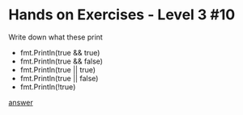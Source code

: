 # Hands on Exercises - Level 3 #10 

Write down what these print  

  * fmt.Println(true && true)
  * fmt.Println(true && false)
  * fmt.Println(true || true)
  * fmt.Println(true || false)
  * fmt.Println(!true)

[answer](https://play.golang.org/p/TG4Rp6sOCe)   


